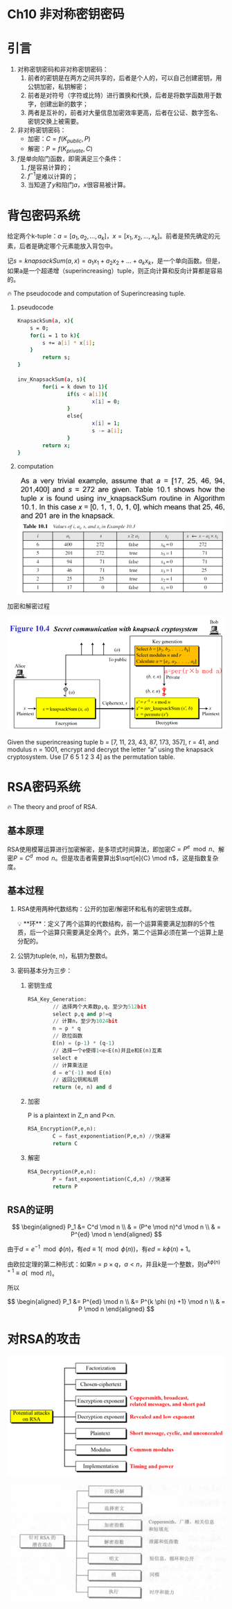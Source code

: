 # Ch10 非对称密钥密码

# 引言

1. 对称密钥密码和非对称密钥密码：
    1. 前者的密钥是在两方之间共享的，后者是个人的，可以自己创建密钥，用公钥加密，私钥解密；
    2. 前者是对符号（字符或比特）进行置换和代换，后者是将数学函数用于数字，创建出新的数字；
    3. 两者是互补的，前者对大量信息加密效率更高，后者在公证、数字签名、密钥交换上被需要。
2. 非对称密钥密码：
    - 加密：$C=f(K_{public}, P)$
    - 解密：$P=f(K_{private}, C)$
3. $f$是单向陷门函数，即需满足三个条件：
    1. $f$是容易计算的；
    2. $f^{-1}$是难以计算的；
    3. 当知道了$y$和陷门$a$，$x$很容易被计算。

# 背包密码系统

给定两个k-tuple：$a=[a_1,a_2,…,a_k]$，$x=[x_1,x_2,…,x_k]$。前者是预先确定的元素，后者是确定哪个元素能放入背包中。

记$s=knapsackSum(a,x)=a_1 x_1 + a_2 x_2 + … + a_k x_k$，是一个单向函数。但是，如果a是一个超递增（superincreasing）tuple，则正向计算和反向计算都是容易的。

<aside>
🔥 The pseudocode and computation of Superincreasing tuple.

</aside>

1. pseudocode
    
    ```bash
    KnapsackSum(a, x){
        s = 0;
        for(i = 1 to k){
            s += a[i] * x[i];
        }
    		return s;
    }
    
    inv_KnapsackSum(a, s){
    		for(i = k down to 1){
    				if(s < a[i]){
    						x[i] = 0;
    				}
    				else{
    						x[i] = 1;
    						s -= a[i];
    				}
    		return x;
    }
    ```
    
2. computation
    
    ![Untitled](Ch10%20%E9%9D%9E%E5%AF%B9%E7%A7%B0%E5%AF%86%E9%92%A5%E5%AF%86%E7%A0%81%2026115398f74f476b8fdf8aa3d2a2482a/Untitled.png)
    

加密和解密过程

![Untitled](Ch10%20%E9%9D%9E%E5%AF%B9%E7%A7%B0%E5%AF%86%E9%92%A5%E5%AF%86%E7%A0%81%2026115398f74f476b8fdf8aa3d2a2482a/Untitled%201.png)

Given the superincreasing tuple b = [7, 11, 23, 43, 87, 173, 357], r = 41, and modulus n = 1001, encrypt and decrypt the letter “a” using the knapsack cryptosystem. Use [7 6 5 1 2 3 4] as the permutation table.

# RSA密码系统

<aside>
🔥 The theory and proof of RSA.

</aside>

## 基本原理

RSA使用模幂运算进行加密解密，是多项式时间算法，即加密$C=P^e \mod n$、解密$P=C^d \mod n$。但是攻击者需要算出$\sqrt[e]{C} \mod n$，这是指数复杂度。

## 基本过程

1. RSA使用两种代数结构：公开的加密/解密环和私有的密钥生成群。
    
    <aside>
    💡 **环**：定义了两个运算的代数结构，前一个运算需要满足加群的5个性质，后一个运算只需要满足全两个。此外，第二个运算必须在第一个运算上是分配的。
    
    </aside>
    
2. 公钥为tuple(e, n)，私钥为整数d。
3. 密码基本分为三步：
    1. 密钥生成
        
        ```python
        RSA_Key_Generation:
        		// 选择两个大素数p,q，至少为512bit
        		select p,q and p!=q
        		// 计算n，至少为1024bit
        		n = p * q
        		// 欧拉函数
        		E(n) = (p-1) * (q-1)
        		// 选择一个e使得1<e<E(n)并且e和E(n)互素
        		select e
        		// 计算乘法逆
        		d = e^(-1) mod E(n)
        		// 返回公钥和私钥
        		return (e, n) and d
        ```
        
    2. 加密
        
        P is a plaintext in Z_n and P<n.
        
        ```python
        RSA_Encryption(P,e,n):
        		C = fast_exponentiation(P,e,n) //快速幂
        		return C
        ```
        
    3. 解密
        
        ```python
        RSA_Decryption(P,e,n):
        		P = fast_exponentiation(C,d,n) //快速幂
        		return P
        ```
        

## RSA的证明

$$
\begin{aligned}
P_1 &= C^d \mod n \\
& = (P^e \mod n)^d \mod n \\
& = P^{ed}  \mod n
\end{aligned}
$$

由于$d = e^{-1} \mod \phi (n)$，有$ed \equiv 1 ( \mod \phi (n))$，有$ed = k \phi (n)+1$。

由欧拉定理的第二种形式：如果$n=p \times q$，$a<n$，并且$k$是一个整数，则$a^{k \phi (n) + 1} \equiv a (\mod n)$。

所以

$$
\begin{aligned}
P_1 &= P^{ed}  \mod n \\
&= P^{k \phi (n) +1} \mod n \\
& = P \mod n
\end{aligned}
$$

# 对RSA的攻击

![Untitled](Ch10%20%E9%9D%9E%E5%AF%B9%E7%A7%B0%E5%AF%86%E9%92%A5%E5%AF%86%E7%A0%81%2026115398f74f476b8fdf8aa3d2a2482a/Untitled%202.png)

![Untitled](Ch10%20%E9%9D%9E%E5%AF%B9%E7%A7%B0%E5%AF%86%E9%92%A5%E5%AF%86%E7%A0%81%2026115398f74f476b8fdf8aa3d2a2482a/Untitled%203.png)